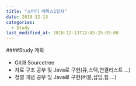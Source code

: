 ```yaml
---
title: "스터디 매목스1일차"
date: 2018-12-13
categories:
  - Study
last_modified_at: 2018-12-13T12:45:25-05:00
---
```


####Study 계획
  - Git과 Sourcetree 
  - 자료 구조 공부 및 Java로 구현(큐,스택,연결리스트 ...)
  - 정렬 개념 공부 및 Java로 구현(버블,삽입,힙 ...)
 

